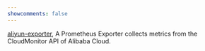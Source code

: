 ```yaml
---
showcomments: false
---
```

[aliyun-exporter](https://github.com/aylei/aliyun-exporter), A Prometheus Exporter collects metrics from the CloudMonitor API of Alibaba Cloud.